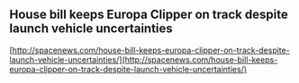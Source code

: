## House bill keeps Europa Clipper on track despite launch vehicle uncertainties
  
  [http://spacenews.com/house-bill-keeps-europa-clipper-on-track-despite-launch-vehicle-uncertainties/](http://spacenews.com/house-bill-keeps-europa-clipper-on-track-despite-launch-vehicle-uncertainties/)